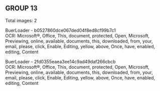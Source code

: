 ## GROUP 13
Total images: 2  

BuerLoader - b0527860dce067ded04f8ed8cf99b7c1  
OCR: Microsoft®, Office, This, document, protected, Open, Microsoft, Previewing, online, available, documents, this, downloaded, from, your, email, please, click, Enable, Editing, yellow, above, Once, have, enabled, editing, Content  

BuerLoader - 2fd0355eaea3ee14c9ad49daf266cbcb  
OCR: Microsoft®, Office, This, document, protected, Open, Microsoft, Previewing, online, available, documents, this, downloaded, from, your, email, please, click, Enable, Editing, yellow, above, Once, have, enabled, editing, Content  

